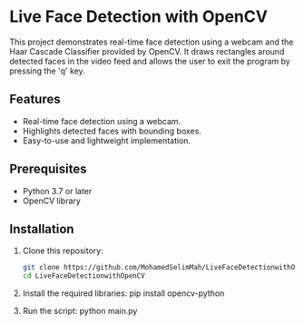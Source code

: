 # Live Face Detection with OpenCV

This project demonstrates real-time face detection using a webcam and the Haar Cascade Classifier provided by OpenCV. It draws rectangles around detected faces in the video feed and allows the user to exit the program by pressing the 'q' key.

## Features
- Real-time face detection using a webcam.
- Highlights detected faces with bounding boxes.
- Easy-to-use and lightweight implementation.

## Prerequisites
- Python 3.7 or later
- OpenCV library

## Installation
1. Clone this repository:
   ```bash
   git clone https://github.com/MohamedSelimMah/LiveFaceDetectionwithOpenCV.git
   cd LiveFaceDetectionwithOpenCV
   
2. Install the required libraries:
 pip install opencv-python

3. Run the script:
   python main.py
